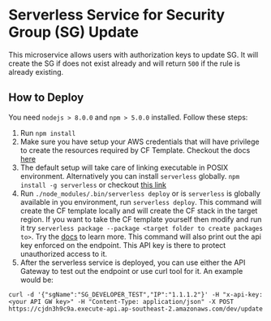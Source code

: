 # Serverless Service for Security Group (SG) Update
This microservice allows users with authorization keys to update SG. It will create the SG if does not exist already and will return `500` if the rule is already existing.

## How to Deploy

You need `nodejs > 8.0.0` and `npm > 5.0.0` installed. Follow these steps:

1. Run ```npm install```
2. Make sure you have setup your AWS credentials that will have privilege to create the resources required by CF Template. Checkout the docs [here](https://serverless.com/framework/docs/providers/aws/guide/credentials#using-aws-access-keys)
3. The default setup will take care of linking executable in POSIX environment. Alternatively you can install `serverless` globally. `npm install -g serverless` or checkout [this link](https://serverless.com/framework/docs/providers/aws/guide/quick-start#pre-requisites)
4. Run ```./node_modules/.bin/serverless deploy``` or is `serverless` is globally available in you environment, run ```serverless deploy```. This command will create the CF template locally and will create the CF stack in the target region. If you want to take the CF template yourself then modify and run it try ```serverless package --package <target folder to create packages to>```. Try the [docs](https://serverless.com/framework/docs/providers/aws/guide/packaging/) to learn more. This command will also print out the api key enforced on the endpoint. This API key is there to protect unauthorized access to it.
5. After the serverless service is deployed, you can use either the API Gateway to test out the endpoint or use curl tool for it. An example would be:
```
curl -d '{"sgName":"SG_DEVELOPER_TEST","IP":"1.1.1.2"}' -H "x-api-key: <your API GW key>" -H "Content-Type: application/json" -X POST https://cjdn3h9c9a.execute-api.ap-southeast-2.amazonaws.com/dev/update
```